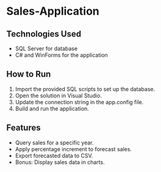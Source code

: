 # Sales-Application

## Technologies Used
- SQL Server for database
- C# and WinForms for the application

## How to Run
1. Import the provided SQL scripts to set up the database.
2. Open the solution in Visual Studio.
3. Update the connection string in the app.config file.
4. Build and run the application.

## Features
- Query sales for a specific year.
- Apply percentage increment to forecast sales.
- Export forecasted data to CSV.
- Bonus: Display sales data in charts.
